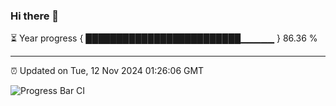 ### Hi there 👋

⏳ Year progress { █████████████████████████▁▁▁▁▁ } 86.36 %

---

⏰ Updated on Tue, 12 Nov 2024 01:26:06 GMT

![Progress Bar CI](https://github.com/liununu/liununu/workflows/Progress%20Bar%20CI/badge.svg)

